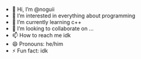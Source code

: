 - 👋 Hi, I’m @noguii
- 👀 I’m interested in everything about programming
- 🌱 I’m currently learning c++
- 💞️ I’m looking to collaborate on ...
- 📫 How to reach me idk
- 😄 Pronouns: he/him
- ⚡ Fun fact: idk

<!---
noguii/noguii is a ✨ special ✨ repository because its `README.md` (this file) appears on your GitHub profile.
You can click the Preview link to take a look at your changes.
--->
